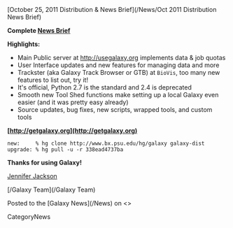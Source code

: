 <div class='newsItemHeader'>[October 25, 2011 Distribution & News Brief](/News/Oct 2011 Distribution News Brief)</div>

**Complete [News Brief](/DevNewsBriefs/2011_10_25)**

**Highlights:**

* Main Public server at http://usegalaxy.org implements data & job quotas
* User Interface updates and new features for managing data and more
* Trackster (aka Galaxy Track Browser or GTB) at `BioVis`, too many new features to list out, try it!
* It's official, Python 2.7 is the standard and 2.4 is deprecated 
* Smooth new Tool Shed functions make setting up a local Galaxy even easier (and it was pretty easy already)
* Source updates, bug fixes, new scripts, wrapped tools, and custom tools

**[http://getgalaxy.org](http://getgalaxy.org)**
```
new:     % hg clone http://www.bx.psu.edu/hg/galaxy galaxy-dist
upgrade: % hg pull -u -r 338ead4737ba
```


**Thanks for using Galaxy!**

[Jennifer Jackson](/JenniferJackson)

[/Galaxy Team](/Galaxy Team)


<div class='newsItemFooter'>Posted to the [Galaxy News](/News) on <<Date(2011-10-26T03:51:28Z)>></div>

CategoryNews
